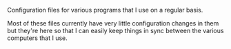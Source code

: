 Configuration files for various programs that I use on a regular basis.

Most of these files currently have very little configuration changes in them
but they're here so that I can easily keep things in sync between the various
computers that I use.
